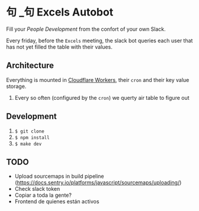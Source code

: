 # 句 \_句 Excels Autobot

Fill your _People Development_ from the confort of your own Slack.

Every friday, before the `Excels` meeting, the slack bot queries each user that has not yet filled the table with their values.

## Architecture

Everything is mounted in [Cloudflare Workers](https://workers.cloudflare.com/), their `cron` and their key value storage.

1. Every so often (configured by the `cron`) we querty air table to figure out

## Development

1. `$ git clone`
1. `$ npm install`
1. `$ make dev`

## TODO

- Upload sourcemaps in build pipeline (https://docs.sentry.io/platforms/javascript/sourcemaps/uploading/)
- Check slack token
- Copiar a toda la gente?
- Frontend de quienes están activos
